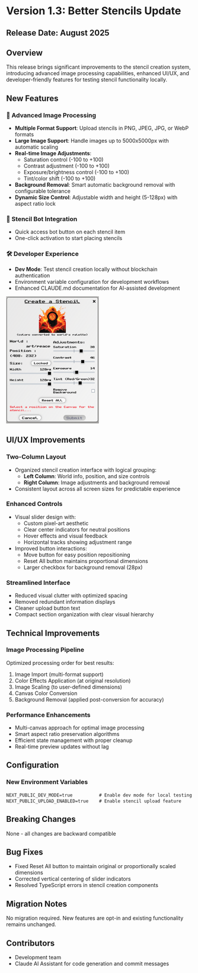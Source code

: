 # Version 1.3: Better Stencils Update

## Release Date: August 2025

## Overview
This release brings significant improvements to the stencil creation system, introducing advanced image processing capabilities, enhanced UI/UX, and developer-friendly features for testing stencil functionality locally.

## New Features

### 🎨 Advanced Image Processing
- **Multiple Format Support**: Upload stencils in PNG, JPEG, JPG, or WebP formats
- **Large Image Support**: Handle images up to 5000x5000px with automatic scaling
- **Real-time Image Adjustments**:
  - Saturation control (-100 to +100)
  - Contrast adjustment (-100 to +100)
  - Exposure/brightness control (-100 to +100)
  - Tint/color shift (-100 to +100)
- **Background Removal**: Smart automatic background removal with configurable tolerance
- **Dynamic Size Control**: Adjustable width and height (5-128px) with aspect ratio lock

### 🤖 Stencil Bot Integration
- Quick access bot button on each stencil item
- One-click activation to start placing stencils

### 🛠️ Developer Experience
- **Dev Mode**: Test stencil creation locally without blockchain authentication
- Environment variable configuration for development workflows
- Enhanced CLAUDE.md documentation for AI-assisted development

<img src="./images/v1.3.0-stencil-interface.png" alt="Stencil Creation Interface" width="250">

## UI/UX Improvements

### Two-Column Layout
- Organized stencil creation interface with logical grouping:
  - **Left Column**: World info, position, and size controls
  - **Right Column**: Image adjustments and background removal
- Consistent layout across all screen sizes for predictable experience

### Enhanced Controls
- Visual slider design with:
  - Custom pixel-art aesthetic
  - Clear center indicators for neutral positions
  - Hover effects and visual feedback
  - Horizontal tracks showing adjustment range
- Improved button interactions:
  - Move button for easy position repositioning
  - Reset All button maintains proportional dimensions
  - Larger checkbox for background removal (28px)

### Streamlined Interface
- Reduced visual clutter with optimized spacing
- Removed redundant information displays
- Cleaner upload button text
- Compact section organization with clear visual hierarchy

## Technical Improvements

### Image Processing Pipeline
Optimized processing order for best results:
1. Image Import (multi-format support)
2. Color Effects Application (at original resolution)
3. Image Scaling (to user-defined dimensions)
4. Canvas Color Conversion
5. Background Removal (applied post-conversion for accuracy)

### Performance Enhancements
- Multi-canvas approach for optimal image processing
- Smart aspect ratio preservation algorithms
- Efficient state management with proper cleanup
- Real-time preview updates without lag

## Configuration

### New Environment Variables
```env
NEXT_PUBLIC_DEV_MODE=true          # Enable dev mode for local testing
NEXT_PUBLIC_UPLOAD_ENABLED=true    # Enable stencil upload feature
```

## Breaking Changes
None - all changes are backward compatible

## Bug Fixes
- Fixed Reset All button to maintain original or proportionally scaled dimensions
- Corrected vertical centering of slider indicators
- Resolved TypeScript errors in stencil creation components

## Migration Notes
No migration required. New features are opt-in and existing functionality remains unchanged.

## Contributors
- Development team
- Claude AI Assistant for code generation and commit messages

